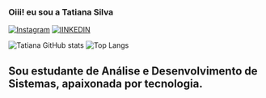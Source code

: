  ###  Oiii! eu sou a Tatiana Silva

[![Instagram](https://img.shields.io/badge/Instagram-E4405F?style=for-the-badge&logo=instagram&logoColor=white)](https://www.instagram.com/tatianasn_)
[![lINKEDIN](https://img.shields.io/badge/LinkedIn-0077B5?style=for-the-badge&logo=linkedin&logoColor=white)](https://www.linkedin.com/in/tatiana-siilva)

![Tatiana GitHub stats](https://github-readme-stats.vercel.app/api?username=tatianadasilva&show_icons=true&theme=dracula)
![Top Langs](https://github-readme-stats.vercel.app/api/top-langs/?username=tatianadasilva&layout=compact&langs_count=16&theme=dracula)




## Sou estudante de Análise e Desenvolvimento de Sistemas, apaixonada por tecnologia.
